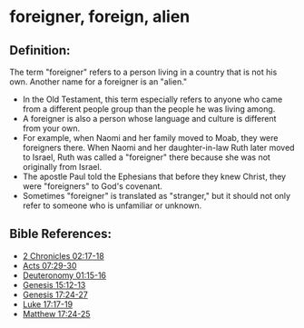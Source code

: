 # foreigner, foreign, alien #

## Definition: ##

The term "foreigner" refers to a person living in a country that is not his own. Another name for a foreigner is an "alien." 

* In the Old Testament, this term especially refers to anyone who came from a different people group than the people he was living among.
* A foreigner is also a person whose language and culture is different from your own.
* For example, when Naomi and her family moved to Moab, they were foreigners there. When Naomi and her daughter-in-law Ruth later moved to Israel, Ruth was called a "foreigner" there because she was not originally from Israel.
* The apostle Paul told the Ephesians that before they knew Christ, they were "foreigners" to God's covenant.
* Sometimes "foreigner" is translated as "stranger," but it should not only refer to someone who is unfamiliar or unknown.

## Bible References: ##

* [2 Chronicles 02:17-18](en/tn/2ch/help/02/17)
* [Acts 07:29-30](en/tn/act/help/07/29)
* [Deuteronomy 01:15-16](en/tn/deu/help/01/15)
* [Genesis 15:12-13](en/tn/gen/help/15/12)
* [Genesis 17:24-27](en/tn/gen/help/17/24)
* [Luke 17:17-19](en/tn/luk/help/17/17)
* [Matthew 17:24-25](en/tn/mat/help/17/24)